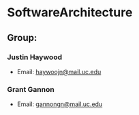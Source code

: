 # SoftwareArchitecture

## Group: 
### Justin Haywood
- Email: haywoojn@mail.uc.edu
### Grant Gannon
- Email: gannongn@mail.uc.edu
